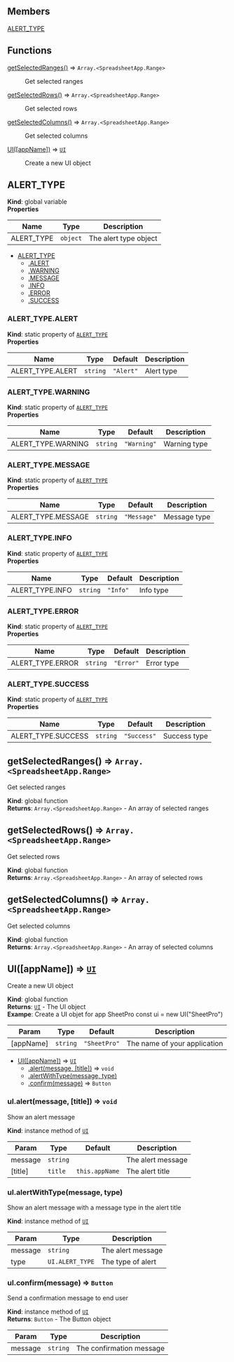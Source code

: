 ## Members

<dl>
<dt><a href="#ALERT_TYPE">ALERT_TYPE</a></dt>
<dd></dd>
</dl>

## Functions

<dl>
<dt><a href="#getSelectedRanges">getSelectedRanges()</a> ⇒ <code>Array.&lt;SpreadsheetApp.Range&gt;</code></dt>
<dd><p>Get selected ranges</p>
</dd>
<dt><a href="#getSelectedRows">getSelectedRows()</a> ⇒ <code>Array.&lt;SpreadsheetApp.Range&gt;</code></dt>
<dd><p>Get selected rows</p>
</dd>
<dt><a href="#getSelectedColumns">getSelectedColumns()</a> ⇒ <code>Array.&lt;SpreadsheetApp.Range&gt;</code></dt>
<dd><p>Get selected columns</p>
</dd>
<dt><a href="#UI">UI([appName])</a> ⇒ <code><a href="#UI">UI</a></code></dt>
<dd><p>Create a new UI object</p>
</dd>
</dl>

<a name="ALERT_TYPE"></a>

## ALERT\_TYPE
**Kind**: global variable  
**Properties**

| Name | Type | Description |
| --- | --- | --- |
| ALERT_TYPE | <code>object</code> | The alert type object |


* [ALERT_TYPE](#ALERT_TYPE)
    * [.ALERT](#ALERT_TYPE.ALERT)
    * [.WARNING](#ALERT_TYPE.WARNING)
    * [.MESSAGE](#ALERT_TYPE.MESSAGE)
    * [.INFO](#ALERT_TYPE.INFO)
    * [.ERROR](#ALERT_TYPE.ERROR)
    * [.SUCCESS](#ALERT_TYPE.SUCCESS)

<a name="ALERT_TYPE.ALERT"></a>

### ALERT_TYPE.ALERT
**Kind**: static property of [<code>ALERT\_TYPE</code>](#ALERT_TYPE)  
**Properties**

| Name | Type | Default | Description |
| --- | --- | --- | --- |
| ALERT_TYPE.ALERT | <code>string</code> | <code>&quot;Alert&quot;</code> | Alert type |

<a name="ALERT_TYPE.WARNING"></a>

### ALERT_TYPE.WARNING
**Kind**: static property of [<code>ALERT\_TYPE</code>](#ALERT_TYPE)  
**Properties**

| Name | Type | Default | Description |
| --- | --- | --- | --- |
| ALERT_TYPE.WARNING | <code>string</code> | <code>&quot;Warning&quot;</code> | Warning type |

<a name="ALERT_TYPE.MESSAGE"></a>

### ALERT_TYPE.MESSAGE
**Kind**: static property of [<code>ALERT\_TYPE</code>](#ALERT_TYPE)  
**Properties**

| Name | Type | Default | Description |
| --- | --- | --- | --- |
| ALERT_TYPE.MESSAGE | <code>string</code> | <code>&quot;Message&quot;</code> | Message type |

<a name="ALERT_TYPE.INFO"></a>

### ALERT_TYPE.INFO
**Kind**: static property of [<code>ALERT\_TYPE</code>](#ALERT_TYPE)  
**Properties**

| Name | Type | Default | Description |
| --- | --- | --- | --- |
| ALERT_TYPE.INFO | <code>string</code> | <code>&quot;Info&quot;</code> | Info type |

<a name="ALERT_TYPE.ERROR"></a>

### ALERT_TYPE.ERROR
**Kind**: static property of [<code>ALERT\_TYPE</code>](#ALERT_TYPE)  
**Properties**

| Name | Type | Default | Description |
| --- | --- | --- | --- |
| ALERT_TYPE.ERROR | <code>string</code> | <code>&quot;Error&quot;</code> | Error type |

<a name="ALERT_TYPE.SUCCESS"></a>

### ALERT_TYPE.SUCCESS
**Kind**: static property of [<code>ALERT\_TYPE</code>](#ALERT_TYPE)  
**Properties**

| Name | Type | Default | Description |
| --- | --- | --- | --- |
| ALERT_TYPE.SUCCESS | <code>string</code> | <code>&quot;Success&quot;</code> | Success type |

<a name="getSelectedRanges"></a>

## getSelectedRanges() ⇒ <code>Array.&lt;SpreadsheetApp.Range&gt;</code>
Get selected ranges

**Kind**: global function  
**Returns**: <code>Array.&lt;SpreadsheetApp.Range&gt;</code> - An array of selected ranges  
<a name="getSelectedRows"></a>

## getSelectedRows() ⇒ <code>Array.&lt;SpreadsheetApp.Range&gt;</code>
Get selected rows

**Kind**: global function  
**Returns**: <code>Array.&lt;SpreadsheetApp.Range&gt;</code> - An array of selected rows  
<a name="getSelectedColumns"></a>

## getSelectedColumns() ⇒ <code>Array.&lt;SpreadsheetApp.Range&gt;</code>
Get selected columns

**Kind**: global function  
**Returns**: <code>Array.&lt;SpreadsheetApp.Range&gt;</code> - An array of selected columns  
<a name="UI"></a>

## UI([appName]) ⇒ [<code>UI</code>](#UI)
Create a new UI object

**Kind**: global function  
**Returns**: [<code>UI</code>](#UI) - The UI object  
**Exampe**: <caption>Create a UI objet for app SheetPro</caption>
const ui = new UI("SheetPro")  

| Param | Type | Default | Description |
| --- | --- | --- | --- |
| [appName] | <code>string</code> | <code>&quot;SheetPro&quot;</code> | The name of your application |


* [UI([appName])](#UI) ⇒ [<code>UI</code>](#UI)
    * [.alert(message, [title])](#UI+alert) ⇒ <code>void</code>
    * [.alertWithType(message, type)](#UI+alertWithType)
    * [.confirm(message)](#UI+confirm) ⇒ <code>Button</code>

<a name="UI+alert"></a>

### uI.alert(message, [title]) ⇒ <code>void</code>
Show an alert message

**Kind**: instance method of [<code>UI</code>](#UI)  

| Param | Type | Default | Description |
| --- | --- | --- | --- |
| message | <code>string</code> |  | The alert message |
| [title] | <code>title</code> | <code>this.appName</code> | The alert title |

<a name="UI+alertWithType"></a>

### uI.alertWithType(message, type)
Show an alert message with a message type in the alert title

**Kind**: instance method of [<code>UI</code>](#UI)  

| Param | Type | Description |
| --- | --- | --- |
| message | <code>string</code> | The alert message |
| type | <code>UI.ALERT\_TYPE</code> | The type of alert |

<a name="UI+confirm"></a>

### uI.confirm(message) ⇒ <code>Button</code>
Send a confirmation message to end user

**Kind**: instance method of [<code>UI</code>](#UI)  
**Returns**: <code>Button</code> - The Button object  

| Param | Type | Description |
| --- | --- | --- |
| message | <code>string</code> | The confirmation message |

